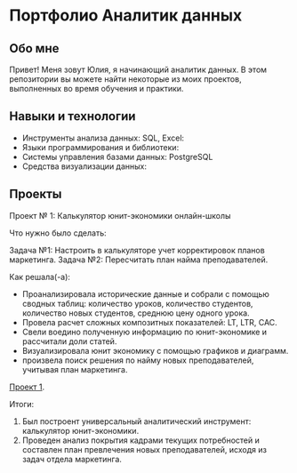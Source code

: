 # Портфолио Аналитик данных

## Обо мне

Привет! Меня зовут Юлия, я начинающий аналитик данных. В этом репозитории вы можете найти некоторые из моих проектов, выполненных во время обучения и практики.

## Навыки и технологии

- Инструменты анализа данных: SQL, Excel:
- Языки программирования и библиотеки: 
- Системы управления базами данных: PostgreSQL
- Средства визуализации данных: 

## Проекты

Проект № 1: Калькулятор юнит-экономики онлайн-школы

Что нужно было сделать:

Задача №1: Настроить в калькуляторе учет корректировок планов маркетинга.
Задача №2: Пересчитать план найма преподавателей.

Как решала(-а): 
- Проанализировала исторические данные и собрали с помощью сводных таблиц: количество уроков, количество студентов, количество новых студентов, среднюю цену одного урока.
- Провела расчет сложных композитных показателей:  LT,  LTR, CAC.
- Свели воедино полученную информацию по юнит-экономике и рассчитали доли статей.
- Визуализировала юнит экономику с помощью графиков и диаграмм.
- произвела поиск решения по найму новых преподавателей, учитывая план маркетинга. 

[Проект 1](https://github.com/jjdrozdova/portfolio_1/blob/main/Project_1.pptx). 

Итоги: 
1. Был построент универсальный аналитический инструмент: калькулятор юнит-экономики.
2. Проведен анализ покрытия кадрами текущих потребностей и составлен план превлечения новых преподавателей, исходя из задач отдела маркетинга. 



